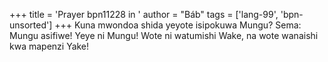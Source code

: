 +++
title = 'Prayer bpn11228 in '
author = "Báb"
tags = ['lang-99', 'bpn-unsorted']
+++
Kuna mwondoa shida yeyote isipokuwa Mungu?  Sema: Mungu asifiwe!  Yeye ni Mungu!  Wote ni watumishi Wake, na wote wanaishi kwa mapenzi Yake!
